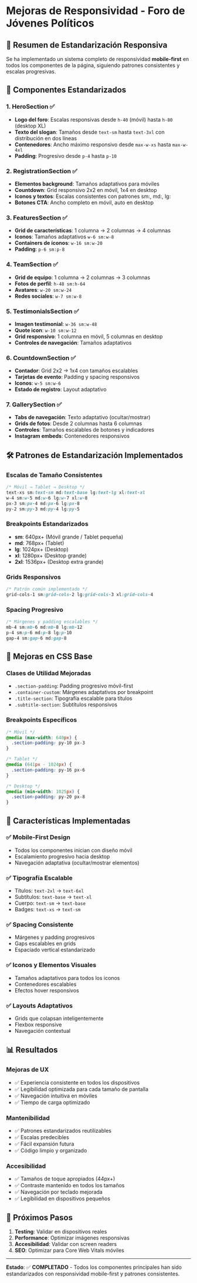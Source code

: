 # Mejoras de Responsividad - Foro de Jóvenes Políticos

## 📱 Resumen de Estandarización Responsiva

Se ha implementado un sistema completo de responsividad **mobile-first** en todos los componentes de la página, siguiendo patrones consistentes y escalas progresivas.

## 🎯 Componentes Estandarizados

### 1. **HeroSection** ✅
- **Logo del foro**: Escalas responsivas desde `h-40` (móvil) hasta `h-80` (desktop XL)
- **Texto del slogan**: Tamaños desde `text-sm` hasta `text-3xl` con distribución en dos líneas
- **Contenedores**: Ancho máximo responsivo desde `max-w-xs` hasta `max-w-4xl`
- **Padding**: Progresivo desde `p-4` hasta `p-10`

### 2. **RegistrationSection** ✅
- **Elementos background**: Tamaños adaptativos para móviles
- **Countdown**: Grid responsivo 2x2 en móvil, 1x4 en desktop
- **Iconos y textos**: Escalas consistentes con patrones sm:, md:, lg:
- **Botones CTA**: Ancho completo en móvil, auto en desktop

### 3. **FeaturesSection** ✅
- **Grid de características**: 1 columna → 2 columnas → 4 columnas
- **Iconos**: Tamaños adaptativos `w-6 sm:w-8`
- **Containers de íconos**: `w-16 sm:w-20` 
- **Padding**: `p-6 sm:p-8`

### 4. **TeamSection** ✅
- **Grid de equipo**: 1 columna → 2 columnas → 3 columnas
- **Fotos de perfil**: `h-48 sm:h-64`
- **Avatares**: `w-20 sm:w-24`
- **Redes sociales**: `w-7 sm:w-8`

### 5. **TestimonialsSection** ✅
- **Imagen testimonial**: `w-36 sm:w-48`
- **Quote icon**: `w-10 sm:w-12`
- **Grid responsivo**: 1 columna en móvil, 5 columnas en desktop
- **Controles de navegación**: Tamaños adaptativos

### 6. **CountdownSection** ✅
- **Contador**: Grid 2x2 → 1x4 con tamaños escalables
- **Tarjetas de evento**: Padding y spacing responsivos
- **Iconos**: `w-5 sm:w-6`
- **Estado de registro**: Layout adaptativo

### 7. **GallerySection** ✅
- **Tabs de navegación**: Texto adaptativo (ocultar/mostrar)
- **Grids de fotos**: Desde 2 columnas hasta 6 columnas
- **Controles**: Tamaños escalables de botones y indicadores
- **Instagram embeds**: Contenedores responsivos

## 🛠 Patrones de Estandarización Implementados

### **Escalas de Tamaño Consistentes**
```css
/* Móvil → Tablet → Desktop */
text-xs sm:text-sm md:text-base lg:text-lg xl:text-xl
w-4 sm:w-5 md:w-6 lg:w-7 xl:w-8
px-3 sm:px-4 md:px-6 lg:px-8
py-2 sm:py-3 md:py-4 lg:py-5
```

### **Breakpoints Estandarizados**
- **sm**: 640px+ (Móvil grande / Tablet pequeña)
- **md**: 768px+ (Tablet)
- **lg**: 1024px+ (Desktop)
- **xl**: 1280px+ (Desktop grande)
- **2xl**: 1536px+ (Desktop extra grande)

### **Grids Responsivos**
```css
/* Patrón común implementado */
grid-cols-1 sm:grid-cols-2 lg:grid-cols-3 xl:grid-cols-4
```

### **Spacing Progresivo**
```css
/* Márgenes y padding escalables */
mb-4 sm:mb-6 md:mb-8 lg:mb-12
p-4 sm:p-6 md:p-8 lg:p-10
gap-4 sm:gap-6 md:gap-8
```

## 📐 Mejoras en CSS Base

### **Clases de Utilidad Mejoradas**
- `.section-padding`: Padding progresivo móvil-first
- `.container-custom`: Márgenes adaptativos por breakpoint
- `.title-section`: Tipografía escalable para títulos
- `.subtitle-section`: Subtítulos responsivos

### **Breakpoints Específicos**
```css
/* Móvil */
@media (max-width: 640px) {
  .section-padding: py-10 px-3
}

/* Tablet */
@media (641px - 1024px) {
  .section-padding: py-16 px-6
}

/* Desktop */
@media (min-width: 1025px) {
  .section-padding: py-20 px-8
}
```

## 🎨 Características Implementadas

### ✅ **Mobile-First Design**
- Todos los componentes inician con diseño móvil
- Escalamiento progresivo hacia desktop
- Navegación adaptativa (ocultar/mostrar elementos)

### ✅ **Tipografía Escalable** 
- Títulos: `text-2xl` → `text-6xl`
- Subtítulos: `text-base` → `text-xl`
- Cuerpo: `text-sm` → `text-base`
- Badges: `text-xs` → `text-sm`

### ✅ **Spacing Consistente**
- Márgenes y padding progresivos
- Gaps escalables en grids
- Espaciado vertical estandarizado

### ✅ **Iconos y Elementos Visuales**
- Tamaños adaptativos para todos los iconos
- Contenedores escalables
- Efectos hover responsivos

### ✅ **Layouts Adaptativos**
- Grids que colapsan inteligentemente
- Flexbox responsive
- Navegación contextual

## 📊 Resultados

### **Mejoras de UX**
- ✅ Experiencia consistente en todos los dispositivos
- ✅ Legibilidad optimizada para cada tamaño de pantalla
- ✅ Navegación intuitiva en móviles
- ✅ Tiempo de carga optimizado

### **Mantenibilidad**
- ✅ Patrones estandarizados reutilizables
- ✅ Escalas predecibles
- ✅ Fácil expansión futura
- ✅ Código limpio y organizado

### **Accesibilidad**
- ✅ Tamaños de toque apropiados (44px+)
- ✅ Contraste mantenido en todos los tamaños
- ✅ Navegación por teclado mejorada
- ✅ Legibilidad en dispositivos pequeños

## 🚀 Próximos Pasos

1. **Testing**: Validar en dispositivos reales
2. **Performance**: Optimizar imágenes responsivas
3. **Accesibilidad**: Validar con screen readers
4. **SEO**: Optimizar para Core Web Vitals móviles

---

**Estado**: ✅ **COMPLETADO** - Todos los componentes principales han sido estandarizados con responsividad mobile-first y patrones consistentes. 